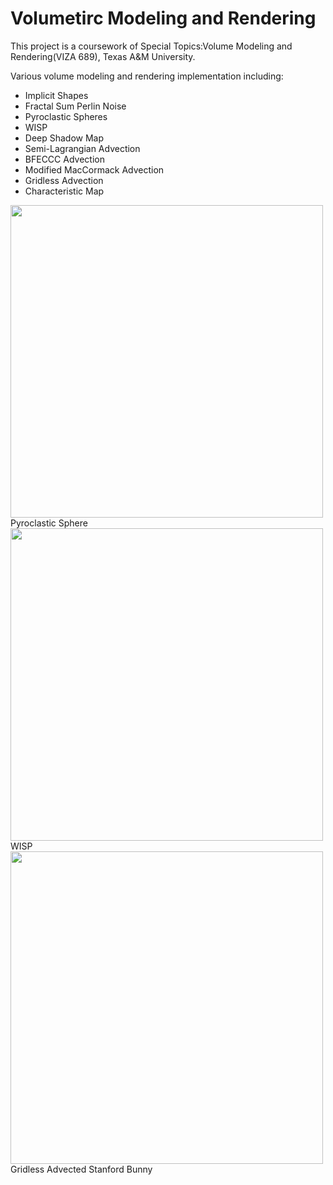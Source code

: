 # Volumetirc Modeling and Rendering

This project is a coursework of Special Topics:Volume Modeling and Rendering(VIZA 689), Texas A&M University.


Various volume modeling and rendering implementation including:

- Implicit Shapes
- Fractal Sum Perlin Noise
- Pyroclastic Spheres
- WISP
- Deep Shadow Map
- Semi-Lagrangian Advection
- BFECCC Advection
- Modified MacCormack Advection
- Gridless Advection
- Characteristic Map
<img src="https://user-images.githubusercontent.com/44325719/47470241-86d0da00-d7ca-11e8-8e93-db9a780869a9.jpg" width="500">
Pyroclastic Sphere
<img src="https://user-images.githubusercontent.com/44325719/48664379-5eec3380-ea63-11e8-839e-26bf265decd6.jpg" width="500">
WISP
<img src="https://user-images.githubusercontent.com/44325719/48664459-55170000-ea64-11e8-9dc2-6876635dbde7.jpg" width="500">
Gridless Advected Stanford Bunny

